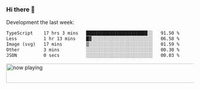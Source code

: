 ### Hi there 👋

Development the last week:
<!--START_SECTION:waka-->

```txt
TypeScript    17 hrs 3 mins   ███████████████████████░░   91.50 %
Less          1 hr 13 mins    █▓░░░░░░░░░░░░░░░░░░░░░░░   06.58 %
Image (svg)   17 mins         ▒░░░░░░░░░░░░░░░░░░░░░░░░   01.59 %
Other         3 mins          ░░░░░░░░░░░░░░░░░░░░░░░░░   00.30 %
JSON          0 secs          ░░░░░░░░░░░░░░░░░░░░░░░░░   00.03 %
```

<!--END_SECTION:waka-->

<!--
**JASONPANGGO/jasonpanggo** is a ✨ _special_ ✨ repository because its `README.md` (this file) appears on your GitHub profile.

Here are some ideas to get you started:

- 🔭 I’m currently working on ...
- 🌱 I’m currently learning ...
- 👯 I’m looking to collaborate on ...
- 🤔 I’m looking for help with ...
- 💬 Ask me about ...
- 📫 How to reach me: ...
- 😄 Pronouns: ...
- ⚡ Fun fact: ...
-->

<a href="https://volt.fm/user/q8yd9e79csfr57rt" target="_blank"><img src="https://spotify-badge-egoist.vercel.app/api/now-playing" width="540" height="52" alt="now playing"></a>
